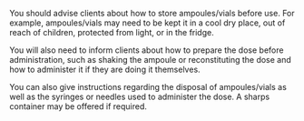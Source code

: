 You should advise clients about how to store ampoules/vials before use. For example, ampoules/vials may need to be kept it in a cool dry place, out of reach of children, protected from light, or in the fridge.

You will also need to inform clients about how to prepare the dose before administration, such as shaking the ampoule or reconstituting the dose and how to administer it if they are doing it themselves.

You can also give instructions regarding the disposal of ampoules/vials as well as the syringes or needles used to administer the dose. A sharps container may be offered if required.
